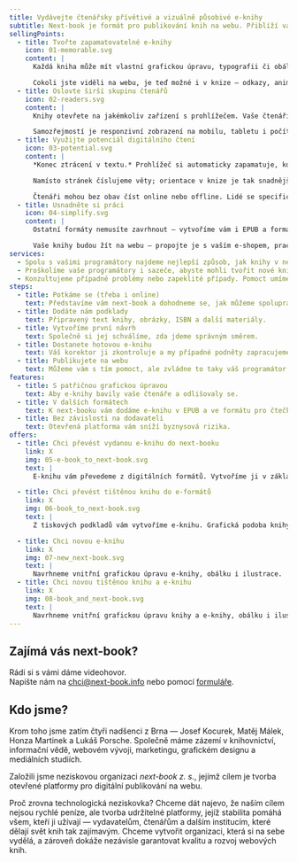```yaml
---
title: Vydávejte čtenářsky přívětivé a vizuálně působivé e-knihy
subtitle: Next-book je formát pro publikování knih na webu. Přiblíží vaše e-knihy těm tištěným. Nejviditelnější předností webu je unikátní grafická úprava každé knihy, ale tím to *zdaleka* nekončí.
sellingPoints:
  - title: Tvořte zapamatovatelné e-knihy
    icon: 01-memorable.svg
    content: |
      Každá kniha může mít vlastní grafickou úpravu, typografii či obálku. 

      Cokoli jste viděli na webu, je teď možné i v knize — odkazy, animace, videa nebo interaktivní prvky.
  - title: Oslovte širší skupinu čtenářů
    icon: 02-readers.svg
    content: |
      Knihy otevřete na jakémkoliv zařízení s prohlížečem. Vaše čtenáři nepotřebují speciální výbavu (čtečku) ani instalaci nových aplikací. 

      Samozřejmostí je responzivní zobrazení na mobilu, tabletu i počítači.
  - title: Využijte potenciál digitálního čtení
    icon: 03-potential.svg
    content: |
      *Konec ztrácení v textu.* Prohlížeč si automaticky zapamatuje, kde jste přestali číst. 

      Namísto stránek číslujeme věty; orientace v knize je tak snadnější při listování, poznámkování i sdílení.

      Čtenáři mohou bez obav číst online nebo offline. Lidé se specifickými potřebami mohou využít všech nástrojů, které usnadňují čtení webu.
  - title: Usnadněte si práci
    icon: 04-simplify.svg
    content: |
      Ostatní formáty nemusíte zavrhnout – vytvoříme vám i EPUB a formát pro čtečku Kindle. 

      Vaše knihy budou žít na webu – propojte je s vaším e-shopem, pracujte s provázáním knih, edicemi nebo nabídkami na další nákup. Můžete využít sociální DRM pro prevenci nelegálního šíření knih.
services:
  - Spolu s vašimi programátory najdeme nejlepší způsob, jak knihy v next-book formátu implementovat na váš web.
  - Proškolíme vaše programátory i sazeče, abyste mohli tvořit nové knihy nebo měli pod kontrolou případné revize vašich e-knih.
  - Konzultujeme případné problémy nebo zapeklité případy. Pomoct umíme i s novými verzemi next-booku.
steps:
  - title: Potkáme se (třeba i online)
    text: Představíme vám next-book a dohodneme se, jak můžeme spolupracovat.
  - title: Dodáte nám podklady
    text: Připravený text knihy, obrázky, ISBN a další materiály.
  - title: Vytvoříme první návrh
    text: Společně si jej schválíme, zda jdeme správným směrem.
  - title: Dostanete hotovou e-knihu
    text: Váš korektor ji zkontroluje a my případné podněty zapracujeme.
  - title: Publikujete na webu
    text: Můžeme vám s tím pomoct, ale zvládne to taky váš programátor.
features:
  - title: S patřičnou grafickou úpravou
    text: Aby e-knihy bavily vaše čtenáře a odlišovaly se.
  - title: V dalších formátech
    text: K next-booku vám dodáme e-knihu v EPUB a ve formátu pro čtečky Kindle.
  - title: Bez závislosti na dodavateli
    text: Otevřená platforma vám sníží byznysová rizika.
offers:
  - title: Chci převést vydanou e-knihu do next-booku
    link: X
    img: 05-e-book_to_next-book.svg
    text: |
      E-knihu vám převedeme z digitálních formátů. Vytvoříme ji v základní šabloně s dobrou typografií. Případně se domluvíme na specifické grafické úpravě.

  - title: Chci převést tištěnou knihu do e-formátů
    link: X
    img: 06-book_to_next-book.svg
    text: |
      Z tiskových podkladů vám vytvoříme e-knihu. Grafická podoba knihy bude respektovat tištěnou předlohu.

  - title: Chci novou e-knihu
    link: X
    img: 07-new_next-book.svg
    text: |
      Navrhneme vnitřní grafickou úpravu e-knihy, obálku i ilustrace.
  - title: Chci novou tištěnou knihu a e-knihu
    link: X
    img: 08-book_and_next-book.svg
    text: |
      Navrhneme vnitřní grafickou úpravu knihy a e-knihy, obálku i ilustrace. Dostanete od nás e-knihu a tiskové podklady.
---
```


## Zajímá vás next-book?

Rádi si s vámi dáme videohovor.  
Napište nám na [chci@next-book.info](mailto:chci@next-book.info) nebo pomocí [formuláře][form].

[form]: https://docs.google.com/forms/d/e/1FAIpQLSfdv5zjHvAsDHFDnonsb37poFND6-jFLmDuO5JplYqWBwQUlQ/viewform?usp=sf_link

## Kdo jsme?

Krom toho jsme zatím čtyři nadšenci z Brna — Josef Kocurek, Matěj Málek, Honza Martinek a Lukáš Porsche. Společně máme zázemí v knihovnictví, informační vědě, webovém vývoji, marketingu, grafickém designu a mediálních studiích.

Založili jsme neziskovou organizaci _next-book z. s._, jejímž cílem je tvorba otevřené platformy pro digitální publikování na webu.

Proč zrovna technologická neziskovka? Chceme dát najevo, že naším cílem nejsou rychlé peníze, ale tvorba udržitelné platformy, jejíž stabilita pomáhá všem, kteří ji užívají — vydavatelům, čtenářům a dalším institucím, které dělají svět knih tak zajímavým. Chceme vytvořit organizaci, která si na sebe vydělá, a zároveň dokáže nezávisle garantovat kvalitu a rozvoj webových knih.
